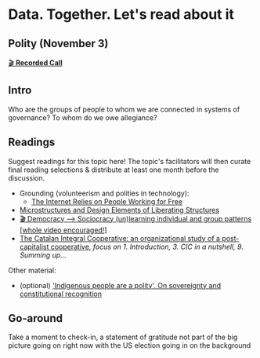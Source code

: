 # Data. Together. Let's read about it

## Polity (November 3)

[🎬 **Recorded Call**](https://youtu.be/dLuJC7rkud8)

## Intro

Who are the groups of people to whom we are connected in systems of governance? To whom do we owe allegiance?

## Readings 

Suggest readings for this topic here! The topic's facilitators will then curate final reading selections & distribute at least one month before the discussion.

* Grounding (volunteerism and polities in technology):
  * [The Internet Relies on People Working for Free](https://onezero.medium.com/the-internet-relies-on-people-working-for-free-a79104a68bcc)
* [Microstructures and Design Elements of Liberating Structures](http://www.liberatingstructures.com/design-elements/)
* [🎬 Democracy --> Sociocracy (un)learning individual and group patterns [whole video encouraged!]](https://www.youtube.com/watch?v=HvFZL2tGLiM&t)
* [The Catalan Integral Cooperative: an organizational study of a post-capitalist cooperative](https://p2pfoundation.net/wp-content/uploads/2017/10/The-Catalan-Integral-Cooperative.pdf), _focus on 1. Introduction, 3. CIC in a nutshell, 9. Summing up..._ 

Other material:
* (optional) ['Indigenous people are a polity'. On sovereignty and constitutional recognition](https://theconversation.com/indigenous-people-are-a-polity-on-sovereignty-and-constitutional-recognition-44287)


## Go-around

Take a moment to check-in, a statement of gratitude not part of the big picture going on right now with the US election going in on the background

